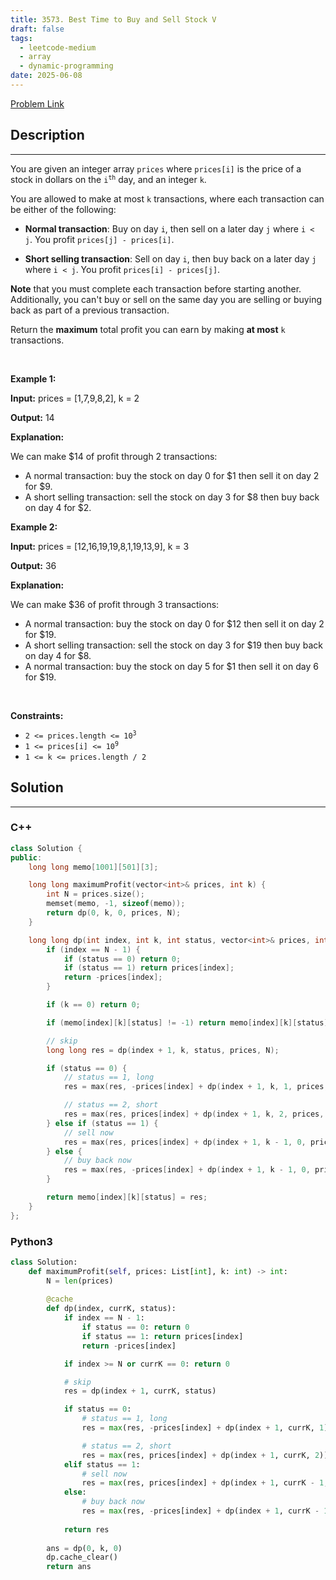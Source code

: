 ```yaml
---
title: 3573. Best Time to Buy and Sell Stock V
draft: false
tags: 
  - leetcode-medium
  - array
  - dynamic-programming
date: 2025-06-08
---
```


[Problem Link](https://leetcode.com/problems/best-time-to-buy-and-sell-stock-v/)

## Description

---
<p>You are given an integer array <code>prices</code> where <code>prices[i]</code> is the price of a stock in dollars on the <code>i<sup>th</sup></code> day, and an integer <code>k</code>.</p>

<p>You are allowed to make at most <code>k</code> transactions, where each transaction can be either of the following:</p>

<ul>
	<li>
	<p><strong>Normal transaction</strong>: Buy on day <code>i</code>, then sell on a later day <code>j</code> where <code>i &lt; j</code>. You profit <code>prices[j] - prices[i]</code>.</p>
	</li>
	<li>
	<p><strong>Short selling transaction</strong>: Sell on day <code>i</code>, then buy back on a later day <code>j</code> where <code>i &lt; j</code>. You profit <code>prices[i] - prices[j]</code>.</p>
	</li>
</ul>

<p><strong>Note</strong> that you must complete each transaction before starting another. Additionally, you can't buy or sell on the same day you are selling or buying back as part of a previous transaction.</p>

<p>Return the <strong>maximum</strong> total profit you can earn by making <strong>at most</strong> <code>k</code> transactions.</p>

<p>&nbsp;</p>
<p><strong class="example">Example 1:</strong></p>

<div class="example-block">
<p><strong>Input:</strong> <span class="example-io">prices = [1,7,9,8,2], k = 2</span></p>

<p><strong>Output:</strong> <span class="example-io">14</span></p>

<p><strong>Explanation:</strong></p>
We can make $14 of profit through 2 transactions:

<ul>
	<li>A normal transaction: buy the stock on day 0 for $1 then sell it on day 2 for $9.</li>
	<li>A short selling transaction: sell the stock on day 3 for $8 then buy back on day 4 for $2.</li>
</ul>
</div>

<p><strong class="example">Example 2:</strong></p>

<div class="example-block">
<p><strong>Input:</strong> <span class="example-io">prices = [12,16,19,19,8,1,19,13,9], k = 3</span></p>

<p><strong>Output:</strong> <span class="example-io">36</span></p>

<p><strong>Explanation:</strong></p>
We can make $36 of profit through 3 transactions:

<ul>
	<li>A normal transaction: buy the stock on day 0 for $12 then sell it on day 2 for $19.</li>
	<li>A short selling transaction: sell the stock on day 3 for $19 then buy back on day 4 for $8.</li>
	<li>A normal transaction: buy the stock on day 5 for $1 then sell it on day 6 for $19.</li>
</ul>
</div>

<p>&nbsp;</p>
<p><strong>Constraints:</strong></p>

<ul>
	<li><code>2 &lt;= prices.length &lt;= 10<sup>3</sup></code></li>
	<li><code>1 &lt;= prices[i] &lt;= 10<sup>9</sup></code></li>
	<li><code>1 &lt;= k &lt;= prices.length / 2</code></li>
</ul>


## Solution

---
### C++
``` cpp title='best-time-to-buy-and-sell-stock-v'
class Solution {
public:
    long long memo[1001][501][3];

    long long maximumProfit(vector<int>& prices, int k) {
        int N = prices.size();
        memset(memo, -1, sizeof(memo));
        return dp(0, k, 0, prices, N);
    }

    long long dp(int index, int k, int status, vector<int>& prices, int N) {
        if (index == N - 1) {
            if (status == 0) return 0;
            if (status == 1) return prices[index];
            return -prices[index];
        }

        if (k == 0) return 0;

        if (memo[index][k][status] != -1) return memo[index][k][status];

        // skip
        long long res = dp(index + 1, k, status, prices, N);

        if (status == 0) {
            // status == 1, long
            res = max(res, -prices[index] + dp(index + 1, k, 1, prices, N));

            // status == 2, short
            res = max(res, prices[index] + dp(index + 1, k, 2, prices, N));
        } else if (status == 1) {
            // sell now
            res = max(res, prices[index] + dp(index + 1, k - 1, 0, prices, N));
        } else {
            // buy back now
            res = max(res, -prices[index] + dp(index + 1, k - 1, 0, prices, N));
        }

        return memo[index][k][status] = res;
    }
};
```
### Python3
``` py title='best-time-to-buy-and-sell-stock-v'
class Solution:
    def maximumProfit(self, prices: List[int], k: int) -> int:
        N = len(prices)
        
        @cache
        def dp(index, currK, status):
            if index == N - 1:
                if status == 0: return 0
                if status == 1: return prices[index]
                return -prices[index]

            if index >= N or currK == 0: return 0

            # skip
            res = dp(index + 1, currK, status)

            if status == 0:
                # status == 1, long
                res = max(res, -prices[index] + dp(index + 1, currK, 1))

                # status == 2, short
                res = max(res, prices[index] + dp(index + 1, currK, 2))
            elif status == 1:
                # sell now
                res = max(res, prices[index] + dp(index + 1, currK - 1, 0))
            else:
                # buy back now
                res = max(res, -prices[index] + dp(index + 1, currK - 1, 0))
            
            return res
        
        ans = dp(0, k, 0)
        dp.cache_clear()
        return ans
        
            
```


